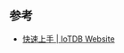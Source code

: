 ## 参考

- [快速上手 | IoTDB Website](https://iotdb.apache.org/zh/UserGuide/Master/QuickStart/QuickStart.html)